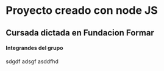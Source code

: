 # Proyecto creado con node JS 
## Cursada dictada en Fundacion Formar
#### Integrandes del grupo 
sdgdf
adsgf
asddfhd
